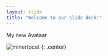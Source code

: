 ```yaml
---
layout: slide
title: "Welcome to our slide deck!"
---
```


My new Avataar

![minertocat](https://octodex.github.com/images/minertocat.png)
{: .center}
